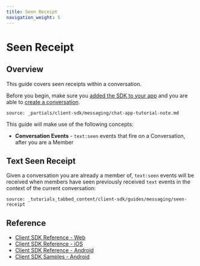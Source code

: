 ```yaml
---
title: Seen Receipt
navigation_weight: 5
---
```


# Seen Receipt

## Overview

This guide covers seen receipts within a conversation.

Before you begin, make sure you [added the SDK to your app](/client-sdk/setup/add-sdk-to-your-app) and you are able to [create a conversation](/client-sdk/in-app-messaging/guides/simple-conversation).

```partial
source: _partials/client-sdk/messaging/chat-app-tutorial-note.md
```

This guide will make use of the following concepts:

- **Conversation Events** - `text:seen` events that fire on a Conversation, after you are a Member


## Text Seen Receipt

Given a conversation you are already a member of, `text:seen` events will be received when members have seen previously received `text` events in the context of the current conversation:

```tabbed_content
source: _tutorials_tabbed_content/client-sdk/guides/messaging/seen-receipt
```

## Reference

* [Client SDK Reference - Web](/sdk/client-sdk/javascript)
* [Client SDK Reference - iOS](/sdk/client-sdk/ios)
* [Client SDK Reference - Android](/sdk/client-sdk/android)
* [Client SDK Samples - Android](https://github.com/nexmo-community/client-sdk-android-samples)